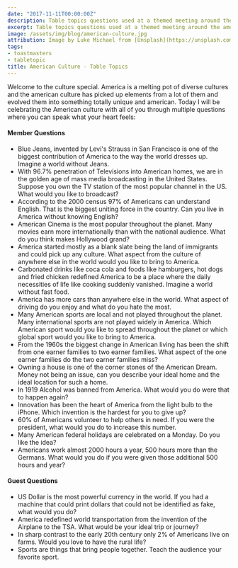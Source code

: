 ```yaml
---
date: "2017-11-11T00:00:00Z"
description: Table topics questions used at a themed meeting around the american culture.
excerpt: Table topics questions used at a themed meeting around the american culture.
image: /assets/img/blog/american-culture.jpg
attribution: Image by Luke Michael from [Unsplash](https://unsplash.com/photos/Tdwu35bCUj0)
tags:
- toastmasters
- tabletopic
title: American Culture - Table Topics
---
```


Welcome to the culture special. America is a melting pot of diverse cultures and the american culture has picked up elements from a lot of them and evolved them into something totally unique and american. Today I will be celebrating the American culture with all of you through multiple questions where you can speak what your heart feels:

#### Member Questions
* Blue Jeans, invented by Levi's Strauss in San Francisco is one of the biggest contribution of America to the way the world dresses up. Imagine a world without Jeans.
* With 96.7% penetration of Televisions into American homes, we are in the golden age of mass media broadcasting in the United States. Suppose you own the TV station of the most popular channel in the US. What would you like to broadcast?
* According to the 2000 census 97% of Americans can understand English. That is the biggest uniting force in the country. Can you live in America without knowing English?
* American Cinema is the most popular throughout the planet. Many movies earn more internationally than with the national audience. What do you think makes Hollywood grand?
* America started mostly as a blank slate being the land of immigrants and could pick up any culture. What aspect from the culture of anywhere else in the world would you like to bring to America.
* Carbonated drinks like coca cola and foods like hamburgers, hot dogs and fried chicken redefined America to be a place where the daily necessities of life like cooking suddenly vanished. Imagine a world without fast food.
* America has more cars than anywhere else in the world. What aspect of driving do you enjoy and what do you hate the most.
* Many American sports are local and not played throughout the planet. Many international sports are not played widely in America. Which American sport would you like to spread throughout the planet or which global sport would you like to bring to America.
* From the 1960s the biggest change in American living has been the shift from one earner families to two earner families. What aspect of the one earner families do the two earner families miss?
* Owning a house is one of the corner stones of the American Dream. Money not being an issue, can you describe your ideal home and the ideal location for such a home.
* In 1919 Alcohol was banned from America. What would you do were that to happen again?
* Innovation has been the heart of America from the light bulb to the iPhone. Which invention is the hardest for you to give up?
* 60% of Americans volunteer to help others in need. If you were the president, what would you do to increase this number.
* Many American federal holidays are celebrated on a Monday. Do you like the idea?
* Americans work almost 2000 hours a year, 500 hours more than the Germans. What would you do if you were given those additional 500 hours and year?

#### Guest Questions
* US Dollar is the most powerful currency in the world. If you had a machine that could print dollars that could not be identified as fake, what would you do?
* America redefined world transportation from the invention of the Airplane to the TSA. What would be your ideal trip or journey?
* In sharp contrast to the early 20th century only 2% of Americans live on farms. Would you love to have the rural life?
* Sports are things that bring people together. Teach the audience your favorite sport.
